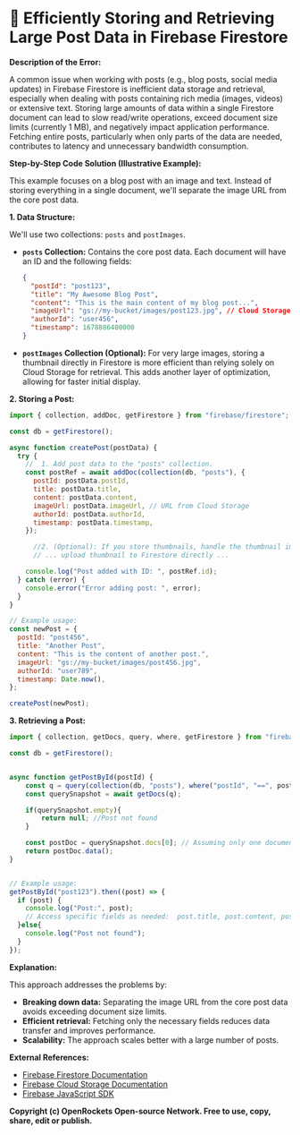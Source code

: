 # 🐞 Efficiently Storing and Retrieving Large Post Data in Firebase Firestore


**Description of the Error:**

A common issue when working with posts (e.g., blog posts, social media updates) in Firebase Firestore is inefficient data storage and retrieval, especially when dealing with posts containing rich media (images, videos) or extensive text.  Storing large amounts of data within a single Firestore document can lead to slow read/write operations, exceed document size limits (currently 1 MB), and negatively impact application performance.  Fetching entire posts, particularly when only parts of the data are needed, contributes to latency and unnecessary bandwidth consumption.


**Step-by-Step Code Solution (Illustrative Example):**

This example focuses on a blog post with an image and text.  Instead of storing everything in a single document, we'll separate the image URL from the core post data.

**1. Data Structure:**

We'll use two collections: `posts` and `postImages`.

* **`posts` Collection:** Contains the core post data.  Each document will have an ID and the following fields:

    ```json
    {
      "postId": "post123",
      "title": "My Awesome Blog Post",
      "content": "This is the main content of my blog post...",
      "imageUrl": "gs://my-bucket/images/post123.jpg", // Cloud Storage URL
      "authorId": "user456",
      "timestamp": 1678886400000
    }
    ```

* **`postImages` Collection (Optional):**  For very large images, storing a thumbnail directly in Firestore is more efficient than relying solely on Cloud Storage for retrieval. This adds another layer of optimization, allowing for faster initial display.


**2.  Storing a Post:**

```javascript
import { collection, addDoc, getFirestore } from "firebase/firestore";

const db = getFirestore();

async function createPost(postData) {
  try {
    //  1. Add post data to the "posts" collection.
    const postRef = await addDoc(collection(db, "posts"), {
      postId: postData.postId,
      title: postData.title,
      content: postData.content,
      imageUrl: postData.imageUrl, // URL from Cloud Storage
      authorId: postData.authorId,
      timestamp: postData.timestamp,
    });

      //2. (Optional): If you store thumbnails, handle the thumbnail image here.
      // ... upload thumbnail to Firestore directly ...

    console.log("Post added with ID: ", postRef.id);
  } catch (error) {
    console.error("Error adding post: ", error);
  }
}

// Example usage:
const newPost = {
  postId: "post456",
  title: "Another Post",
  content: "This is the content of another post.",
  imageUrl: "gs://my-bucket/images/post456.jpg",
  authorId: "user789",
  timestamp: Date.now(),
};

createPost(newPost);
```

**3. Retrieving a Post:**

```javascript
import { collection, getDocs, query, where, getFirestore } from "firebase/firestore";

const db = getFirestore();


async function getPostById(postId) {
    const q = query(collection(db, "posts"), where("postId", "==", postId));
    const querySnapshot = await getDocs(q);

    if(querySnapshot.empty){
        return null; //Post not found
    }

    const postDoc = querySnapshot.docs[0]; // Assuming only one document with this ID
    return postDoc.data();
}


// Example usage:
getPostById("post123").then((post) => {
  if (post) {
    console.log("Post:", post);
    // Access specific fields as needed:  post.title, post.content, post.imageUrl, etc.
  }else{
    console.log("Post not found");
  }
});
```

**Explanation:**

This approach addresses the problems by:

* **Breaking down data:**  Separating the image URL from the core post data avoids exceeding document size limits.
* **Efficient retrieval:**  Fetching only the necessary fields reduces data transfer and improves performance.
* **Scalability:** The approach scales better with a large number of posts.

**External References:**

* [Firebase Firestore Documentation](https://firebase.google.com/docs/firestore)
* [Firebase Cloud Storage Documentation](https://firebase.google.com/docs/storage)
* [Firebase JavaScript SDK](https://firebase.google.com/docs/web/setup)


**Copyright (c) OpenRockets Open-source Network. Free to use, copy, share, edit or publish.**

